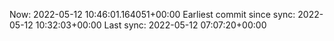 Now: 2022-05-12 10:46:01.164051+00:00 Earliest commit since sync: 2022-05-12 10:32:03+00:00 Last sync: 2022-05-12 07:07:20+00:00
